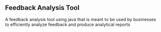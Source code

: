 ## Feedback Analysis Tool
A feedback analysis tool using java that is meant to be used by businesses to efficiently analyze feedback and produce analytical reports
